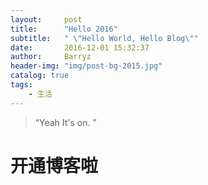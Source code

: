 ```yaml
---
layout:     post
title:      "Hello 2016"
subtitle:   " \"Hello World, Hello Blog\""
date:       2016-12-01 15:32:37
author:     Barryz
header-img: "img/post-bg-2015.jpg"
catalog: true
tags:
    - 生活
---
```


> “Yeah It's on. ”

# 开通博客啦
